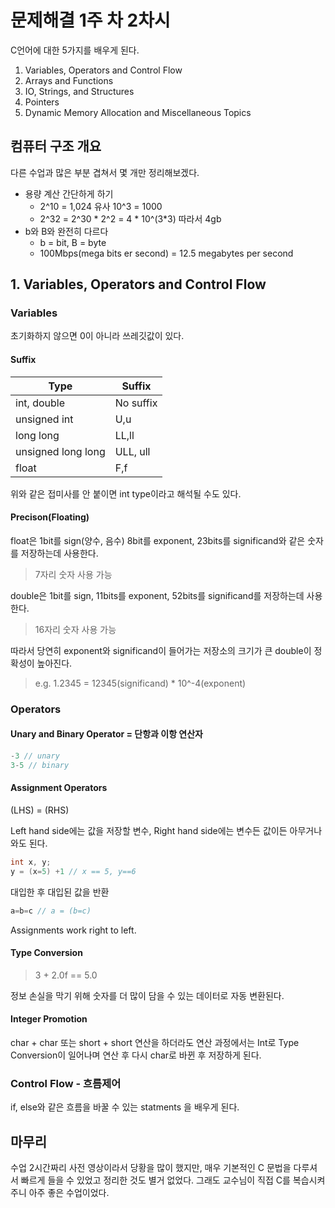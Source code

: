 # 문제해결 1주 차 2차시

C언어에 대한 5가지를 배우게 된다.

1. Variables, Operators and Control Flow
2. Arrays and Functions
3. IO, Strings, and Structures
4. Pointers
5. Dynamic Memory Allocation and Miscellaneous Topics

## 컴퓨터 구조 개요

다른 수업과 많은 부분 겹쳐서 몇 개만 정리해보겠다.

- 용량 계산 간단하게 하기
  - 2^10 = 1,024 유사 10^3 = 1000
  - 2^32 = 2^30 \* 2^2 = 4 \* 10^(3*3) 따라서 4gb
- b와 B와 완전히 다르다
  - b = bit, B = byte
  - 100Mbps(mega bits er second) = 12.5 megabytes per second

## 1. Variables, Operators and Control Flow

### Variables

초기화하지 않으면 0이 아니라 쓰레깃값이 있다.

#### Suffix

  |Type|Suffix|
  |-|-|
  |int, double|No suffix|
  |unsigned int|U,u|
  |long long|LL,ll|
  |unsigned long long|ULL, ull|
  |float|F,f|

  위와 같은 접미사를 안 붙이면 int type이라고 해석될 수도 있다.

#### Precison(Floating)

float은 1bit를 sign(양수, 음수) 8bit를 exponent, 23bits를 significand와 같은 숫자를 저장하는데 사용한다.

> 7자리 숫자 사용 가능

double은 1bit를 sign, 11bits를 exponent, 52bits를 significand를 저장하는데 사용한다.

> 16자리 숫자 사용 가능

따라서 당연히 exponent와 significand이 들어가는 저장소의 크기가 큰 double이 정확성이 높아진다.

> e.g. 1.2345 = 12345(significand) * 10^-4(exponent)

### Operators

#### Unary and Binary Operator = 단항과 이항 연산자

```c
-3 // unary
3-5 // binary
```

#### Assignment Operators

(LHS) = (RHS)

Left hand side에는 값을 저장할 변수, Right hand side에는 변수든 값이든 아무거나 와도 된다.

``` c
int x, y;
y = (x=5) +1 // x == 5, y==6
```

대입한 후 대입된 값을 반환

``` c
a=b=c // a = (b=c)
```

Assignments work right to left.

#### Type Conversion

> 3 + 2.0f == 5.0

정보 손실을 막기 위해 숫자를 더 많이 담을 수 있는 데이터로 자동 변환된다.

#### Integer Promotion

char + char 또는 short + short 연산을 하더라도 연산 과정에서는 Int로 Type Conversion이 일어나며 연산 후 다시 char로 바뀐 후 저장하게 된다.

### Control Flow - 흐름제어

if, else와 같은 흐름을 바꿀 수 있는 statments 을 배우게 된다.

## 마무리

수업 2시간짜리 사전 영상이라서 당황을 많이 했지만, 매우 기본적인 C 문법을 다루셔서 빠르게 들을 수 있었고 정리한 것도 별거 없었다. 그래도 교수님이 직접 C를 복습시켜주니 아주 좋은 수업이었다.

